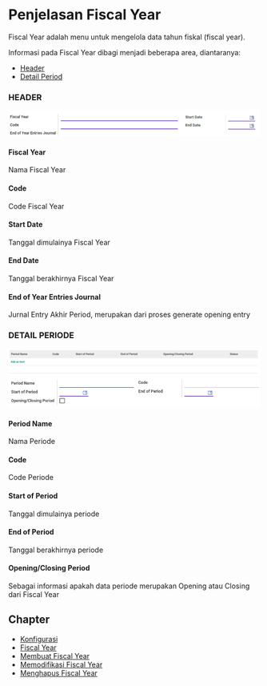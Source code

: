 # Penjelasan Fiscal Year

Fiscal Year adalah menu untuk mengelola data tahun fiskal (fiscal year).

Informasi pada Fiscal Year dibagi menjadi beberapa area, diantaranya:

* [Header](#bagian-header)
* [Detail Period](#bagian-detail-period)

### <a name="bagian-header">HEADER</a>

![](../../img/fiscal-years/form-header.png)

#### <a name="field-name">Fiscal Year</a>

Nama Fiscal Year

#### <a name="field-code">Code</a>

Code Fiscal Year

#### <a name="field-start-date">Start Date</a>

Tanggal dimulainya Fiscal Year

#### <a name="field-end-date">End Date</a>

Tanggal berakhirnya Fiscal Year

#### <a name="field-end-journal-period-id">End of Year Entries Journal</a>

Jurnal Entry Akhir Period, merupakan dari proses generate opening entry

### <a name="bagian-detail-periode">DETAIL PERIODE</a>

![](../../img/fiscal-years/form-detail.png)
![](../../img/fiscal-years/form-detail-periode.png)

#### <a name="field-detail-periode-name">Period Name</a>

Nama Periode

#### <a name="field-detail-periode-code">Code</a>

Code Periode

#### <a name="field-detail-periode-date-start">Start of Period</a>

Tanggal dimulainya periode

#### <a name="field-detail-periode-date-end">End of Period</a>

Tanggal berakhirnya periode

#### <a name="field-detail-periode-special">Opening/Closing Period</a>

Sebagai informasi apakah data periode merupakan Opening atau Closing dari Fiscal Year


## Chapter
- [Konfigurasi](../../konfigurasi.md)
- [Fiscal Year](../fiscal-year.md)
- [Membuat Fiscal Year](membuat.md)
- [Memodifikasi Fiscal Year](memodifikasi.md)
- [Menghapus Fiscal Year](menghapus.md)
